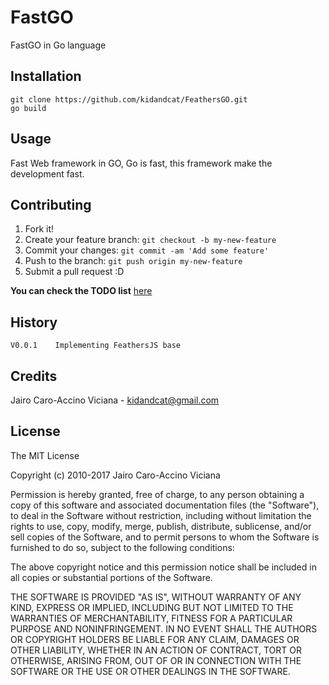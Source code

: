 # FastGO

FastGO in Go language

## Installation

    git clone https://github.com/kidandcat/FeathersGO.git
    go build

## Usage

Fast Web framework in GO, Go is fast, this framework make the development fast.

## Contributing

1. Fork it!
2. Create your feature branch: `git checkout -b my-new-feature`
3. Commit your changes: `git commit -am 'Add some feature'`
4. Push to the branch: `git push origin my-new-feature`
5. Submit a pull request :D

__You can check the TODO list__ [here](https://github.com/kidandcat/FeathersGO/issues/1)

## History

    V0.0.1    Implementing FeathersJS base

## Credits

Jairo Caro-Accino Viciana - <kidandcat@gmail.com>

## License

The MIT License

Copyright (c) 2010-2017 Jairo Caro-Accino Viciana

Permission is hereby granted, free of charge, to any person obtaining a copy
of this software and associated documentation files (the "Software"), to deal
in the Software without restriction, including without limitation the rights
to use, copy, modify, merge, publish, distribute, sublicense, and/or sell
copies of the Software, and to permit persons to whom the Software is
furnished to do so, subject to the following conditions:

The above copyright notice and this permission notice shall be included in
all copies or substantial portions of the Software.

THE SOFTWARE IS PROVIDED "AS IS", WITHOUT WARRANTY OF ANY KIND, EXPRESS OR
IMPLIED, INCLUDING BUT NOT LIMITED TO THE WARRANTIES OF MERCHANTABILITY,
FITNESS FOR A PARTICULAR PURPOSE AND NONINFRINGEMENT. IN NO EVENT SHALL THE
AUTHORS OR COPYRIGHT HOLDERS BE LIABLE FOR ANY CLAIM, DAMAGES OR OTHER
LIABILITY, WHETHER IN AN ACTION OF CONTRACT, TORT OR OTHERWISE, ARISING FROM,
OUT OF OR IN CONNECTION WITH THE SOFTWARE OR THE USE OR OTHER DEALINGS IN
THE SOFTWARE.
